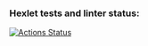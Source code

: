 ### Hexlet tests and linter status:
[![Actions Status](https://github.com/RezepovaJen/qa-engineer-project-85/actions/workflows/hexlet-check.yml/badge.svg)](https://github.com/RezepovaJen/qa-engineer-project-85/actions)